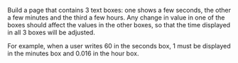 Build a page that contains 3 text boxes: one shows a few seconds, the other a few minutes and the third a few hours. Any change in value in one of the boxes should affect the values ​​in the other boxes, so that the time displayed in all 3 boxes will be adjusted.

For example, when a user writes 60 in the seconds box, 1 must be displayed in the minutes box and 0.016 in the hour box.
